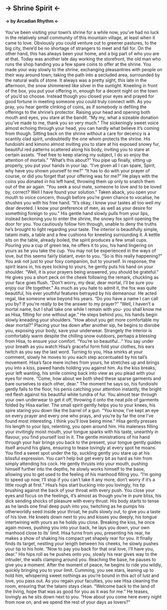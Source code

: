 ## -> Shrine Spirit <-
#### -> by Arcadian Rhythm <-
You’ve been visiting your town’s shrine for a while now, you’ve had no luck in the relatively small community of this mountain village, at least when it came to love. Obviously you could venture out to greener pastures, to the big city, there’d be no shortage of strangers to meet and fall for. On the other hand, this has always been your home, and a big part of who you are at that.
Today was another late day working the storefront, the old man who runs the shop handing you a few spare coins to offer at the shrine. You made your way slowly to the shrine, exchanging pleasantries with people on their way around town, taking the path into a secluded area, surrounded by the natural walls of stone. It always was a pretty sight, this late in the afternoon, the snow shimmered like silver in the sunlight.
Kneeling in front of the box, you put your offering in, enough for a decent night on the town of you’d so choose. Instead though you closed your eyes and prayed for good fortune in meeting someone you could truly connect with. As you pray, you hear gentle clinking of coins, as if somebody is defiling the offerings to the shrine’s protector. Raising your head and opening both mouth and eyes, you stare at the bandit.
“My my, what a sizeable donation you’ve made to me, thank you so very much.” The sickeningly sweet voice almost echoing through your head, you can hardly what believe it’s coming from though. Sitting back on the shrine without a care for decency is a scantily clad spirit, undoubtedly the one whom protects the shrine. His fundoishi and kimono almost inviting you to stare at his exposed snowy fur, beautiful red patterns scattered along his body, inviting you to stare at certain assets. “Feel free to keep staring my subject, I do so enjoy the attention of mortals.”
“What’s this about?” You pipe up finally, sitting up properly, you put your hands in your lap. “I’ve given all I can spare, Spirit, why have you shown yourself to me?”
“It has to do with your prayer of course, or did you forget that your offering was for me?” He plays with the coins you donated in his left hand, throwing them up only to snatch them out of the air again. “You seek a soul mate, someone to love and to be loved by, correct? Well I have found your solution.” Taken aback, you open your mouth to voice concern, though before you’re given chance to vocalise, he shushes you with his free hand. “It’s okay, I know your tastes all too well my dear devoted. I know your preference of men, as well as your desire for something foreign to you.”
His gentle hand slowly pulls from your lips, instead beckoning you to enter the shrine, the snowy fox spirit opening the door for you. You cautiously follow him through, unable to deny the truths he’s brought to light regarding your taste. The interior is beautifully simple, tatami mats, a table and a few cushions for kneeling surrounding it. A kettle sits on the table, already boiled, the spirit produces a few small cups. Pouring you a cup of green tea, he offers it to you, his hand lingering on yours as he you take the cup.
You may not be experienced in the ways of love, but this seems fairly blatant, even to you. “So is this really happening?” You ask not just to your foxy companion, but to yourself. In response, the spirit leans in, his eyes locking to yours, he gently puts his hand on your shoulder.
“Well, it is your prayers being answered, you should be grateful.” He gives you a short peck on the cheek following the remark, chuckling as your face goes flush. “Don’t worry, my dear, dear mortal, I’ll be sure you enjoy our life together.”
As much as you hate to admit it, the fox was quite beautiful, his ever youthful features betrayed by his demeanour. He acted regal, like someone wise beyond his years. “Do you have a name I can call you by? If you’re really to be the answer to my prayer?”
“Well, I haven’t a mortal name, but I shall take one while I remain with you- you shall know me as Hisa, fitting for one without age.” He steps behind you, his hands begin slowly kneading your shoulders. “How about you get more comfortable my dear mortal?”
Placing your tea down after another sip, he begins to disrobe you, exposing your body, save your underwear. Strangely the interior is comfortably warm despite the chilling snow outdoors, perhaps a blessing from Hisa, to ensure your comfort. “You’re so beautiful…” You say under your breath as you watch Hisa’s graceful form fold your clothes, his ears twitch as you say the last word. 
Turning to you, Hisa smirks at your comment, slowly he moves to you each step accentuated by his tail’s movement. Hisa’s face mere inches from yours, he stretches up and brings you into a kiss, pawed hands holding you against him. As the kiss breaks, your left wanting, his smile coming back into view as you plead with your eyes for more.
“Come, how about we both shed these sparse garments and bare ourselves to each other, dear.” The moment he says so, his fundoishi gently falls to the floor, his penis catching your attention instantly, the bright red flesh against his beautiful white tundra of fur. You almost tear through your own underwear to get it off, throwing it onto the neat pile of garments folded by Hisa earlier.
The small spirit gently helps you to your knees, his spire staring you down like the barrel of a gun. “You know, I’ve kept an eye on every prayer and every one who prays, and you’re by far the one I’ve found most interesting. I think you’ll love being mine.” Hisa gently presses his length to your lips, relenting, you open around him. His maleness filling your invitingly moist mouth, your tongue sparks with his taste, unearthly in flavour, you find yourself lost in it.
The gentle ministrations of his hand through your hair brings you back to the present, your tongue gently guides itself around his glans, ensuring to tease lovingly at every spot he moans. You find a sweet spot under the tip, suckling gently you stare up at his blissful expression. You can’t help but get every bit as hard as him from simply attending his cock.
He gently thrusts into your mouth, pushing himself further into the depths, he slowly works himself to the base, allowing you to get used to the feeling of his manhood filling you. “I’m going to speed up now, I’ll stop if you can’t take it any more, don’t worry if it’s a little rough at first.” Hisa’s hips start bucking into you lovingly, his tip brushing against the back of your throat with every push. 
You close your eyes and focus on the feelings, it’s almost as though you’re in pure bliss, his dick sending shocks of pleasure with every thrust. His body starts to tense as he lands one final deep push into you, twitching as he pumps his otherworldly seed inside your throat, he pulls slowly out, to give you a taste of his love.
He kneels down next to you and kisses you deeply, his tongue intertwining with yours as he holds you close. Breaking the kiss, he once again moves, pushing you into your back, he lays you down, your own manhood close to its’ limit. Hisa turns from you, presenting his rear, he makes a show of shaking his compact yet shapely rear for you. It finally finds its target, nestling your length between his cheeks, he slowly pushes your tip to his hole.
“Now to pay you back for that oral love, I’ll have you, dear.” His hips roll as he pushes onto you, slowly his rear gives way to the intruder, the walls clamping around you. Reaching the base, he pauses to give you a moment.
After the moment of peace, he begins to ride you wildly, quickly bringing you to your limit. Cumming, you see stars, leaning up to hold him, whispering sweet nothings as you’re bound in this act of lust and love, you pass out.
As you regain your faculties, you see Hisa cleaning the room, ensuring that the tatami stays clean. “Welcome back to the land of the living, hope that was as good for you as it was for me.” He teases, lovingly as he sits down next to you. “How about you come here every night from now on, and we spend the rest of your days as lovers?”